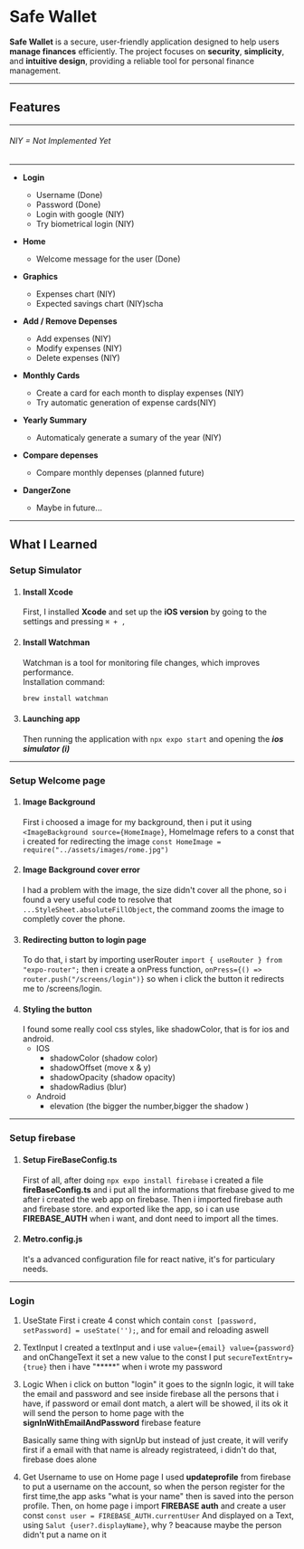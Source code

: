 # Safe Wallet

**Safe Wallet** is a secure, user-friendly application designed to help users **manage finances** efficiently. The project focuses on **security**, **simplicity**, and **intuitive design**, providing a reliable tool for personal finance management.

---
## Features 

---
###### NIY = Not Implemented Yet
---

- **Login**
    - Username (Done)
    - Password (Done)
    - Login with google (NIY)
    - Try biometrical login (NIY)

- **Home** 
    - Welcome message for the user (Done)

- **Graphics**
    - Expenses chart (NIY)
    - Expected savings chart (NIY)scha

- **Add / Remove Depenses**
    - Add expenses (NIY)
    - Modify expenses (NIY)
    - Delete expenses (NIY)

- **Monthly Cards**
    - Create a card for each month to display expenses (NIY)
    - Try automatic generation of expense cards(NIY)

- **Yearly Summary**
    - Automaticaly generate a sumary of the year (NIY)

- **Compare depenses** 
    - Compare monthly depenses (planned future)

- **DangerZone**
    - Maybe in future...

---

## What I Learned

### Setup Simulator

1. #### Install Xcode ####
   First, I installed **Xcode** and set up the **iOS version** by going to the settings and pressing `⌘ + ,`
   
2. #### Install Watchman ####  
   Watchman is a tool for monitoring file changes, which improves performance.  
   Installation command:  
   ```bash
   brew install watchman
3. #### Launching app ####
    Then running the application with `npx expo start` and opening the ***ios simulator (i)*** 
---
### Setup Welcome page

1. #### Image Background ####
    First i choosed a image for my background, then i put it using `<ImageBackground source={HomeImage}`, HomeImage refers to a const that i created for redirecting the image `const HomeImage = require("../assets/images/rome.jpg")`
2. #### Image Background cover error ####
    I had a problem with the image, the size didn't cover all the phone, so i found a very useful code to resolve that
    `...StyleSheet.absoluteFillObject`, the command zooms the image to completly cover the phone.
3. #### Redirecting button to login page ####
    To do that, i start by importing userRouter `import { useRouter } from "expo-router";` then i create a onPress function,
    `onPress={() => router.push("/screens/login")}` so when i click the button it redirects me to /screens/login.
4. #### Styling the button ####
    I found some really cool css styles, like shadowColor, that is for ios and android.
    - IOS
        - shadowColor (shadow color)
        - shadowOffset (move x & y)
        - shadowOpacity (shadow opacity)
        - shadowRadius (blur)
    - Android
        - elevation (the bigger the number,bigger the shadow )
--- 
### Setup firebase 

1. #### Setup FireBaseConfig.ts
    First of all, after doing `npx expo install firebase` i created a file **fireBaseConfig.ts** and i put all the informations that firebase gived to me after i created the web app on firebase.
    Then i imported firebase auth and firebase store. and exported like the app, so i can use **FIREBASE_AUTH** when i want, and dont need to import all the times.
2. #### Metro.config.js
    It's a advanced configuration file for react native, it's for particulary needs.

---
### Login
1. UseState
    First i create 4 const which contain `const [password, setPassword] = useState('');`, and for email and reloading aswell
2. TextInput
    I created a textInput and i use `value={email} value={password}` and onChangeText it set a new value to the const
    I put `secureTextEntry={true}` then i have "*****" when i wrote my password
3. Logic
    When i click on button "login" it goes to the signIn logic, it will take the email and password and see inside firebase all the persons that i have, if password or email dont match, a alert will be showed, il its ok it will send the person to home page with the **signInWithEmailAndPassword** firebase feature

    Basically same thing with signUp but instead of just create, it will verify first if a email with that name is already registrateed, i didn't do that, firebase does alone
4. Get Username to use on Home page
    I used **updateprofile** from firebase to put a username on the account, so when the person register for the first time,the app asks "what is your name" then is saved into the person profile.
    Then, on home page i import **FIREBASE auth** and create a user const `const user = FIREBASE_AUTH.currentUser`
    And displayed on a Text, using `Salut {user?.displayName}`, why ? beacause maybe the person didn't put a name on it

